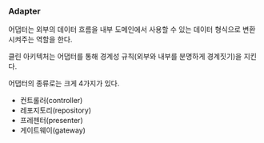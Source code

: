 ### Adapter

어댑터는 외부의 데이터 흐름을 내부 도메인에서 사용할 수 있는 데이터 형식으로 변환시켜주는 역할을 한다.

클린 아키텍처는 어댑터를 통해 경계성 규칙(외부와 내부를 분명하게 경계짓기)을 지킨다.

어댑터의 종류로는 크게 4가지가 있다.
- 컨트롤러(controller)
- 레포지토리(repository)
- 프레젠터(presenter)
- 게이트웨이(gateway)